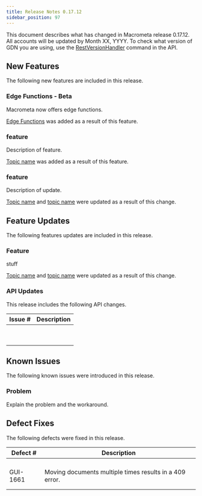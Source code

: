 ```yaml
---
title: Release Notes 0.17.12
sidebar_position: 97
---
```


This document describes what has changed in Macrometa release 0.17.12. All accounts will be updated by Month XX, YYYY.  To check what version of GDN you are using, use the [RestVersionHandler](https://macrometa.com/docs/api#/operations/RestVersionHandler) command in the API.

## New Features

The following new features are included in this release.

### Edge Functions - Beta

Macrometa now offers edge functions.

[Edge Functions](../cep/reference/extensions/execution/edge-functions.md) was added as a result of this feature.

### feature

Description of feature.

[Topic name](link) was added as a result of this feature.

### feature

Description of update.

[Topic name](link) and [topic name](link) were updated as a result of this change.

## Feature Updates

The following features updates are included in this release.

### Feature

stuff

[Topic name](link) and [topic name](link) were updated as a result of this change.

### API Updates

This release includes the following API changes.

| Issue #  | Description  |
|---|---|
|   |   |
|   |   |
|   |   |
|   |   |
|   |   |
|   |   |
|   |   |
|   |   |
|   |   |


## Known Issues

The following known issues were introduced in this release.

### Problem

Explain the problem and the workaround.

## Defect Fixes

The following defects were fixed in this release.

| Defect #  | Description  |
|---|---|
|   |   |
|   |   |
|   |   |
|   |   |
| GUI-1661  | Moving documents multiple times results in a 409 error.  |
|   |   |
|   |   |